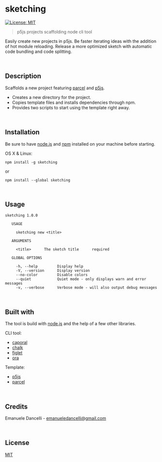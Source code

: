 # sketching

[![License: MIT](https://img.shields.io/badge/License-MIT-green.svg)](https://opensource.org/licenses/MIT)

> p5js projects scaffolding node cli tool

Easily create new projects in p5js. Be faster iterating ideas with the addition of hot module reloading. Release a more optimized sketch with automatic code bundling and code splitting.

&nbsp;

## Description

Scaffolds a new project featuring [parcel](https://parceljs.org/) and [p5js](https://p5js.org/).

- Creates a new directory for the project.
- Copies template files and installs dependencies through npm.
- Provides two scripts to start using the template right away.

&nbsp;

## Installation

Be sure to have [node.js](https://nodejs.org/en/) and [npm](https://www.npmjs.com/) installed on your machine before starting.

OS X & Linux:

```shell
npm install -g sketching
```

or

```shell
npm install --global sketching
```

&nbsp;

## Usage

```shell
sketching 1.0.0

   USAGE

     sketching new <title>

   ARGUMENTS

     <title>      The sketch title      required

   GLOBAL OPTIONS

     -h, --help         Display help
     -V, --version      Display version
     --no-color         Disable colors
     --quiet            Quiet mode - only displays warn and error messages
     -v, --verbose      Verbose mode - will also output debug messages
```

&nbsp;

## Built with

The tool is build with [node.js](https://nodejs.org/en/) and the help of a few other libraries.

CLI tool:

- [caporal](https://github.com/mattallty/Caporal.js?)
- [chalk](https://github.com/chalk/chalk)
- [figlet](https://github.com/patorjk/figlet.js)
- [ora](https://github.com/sindresorhus/ora)

Template:

- [p5js](https://p5js.org/)
- [parcel](https://parceljs.org/)

&nbsp;

## Credits

Emanuele Dancelli - emanueledancelli@gmail.com

&nbsp;

## License

[MIT](https://mit-license.org/)
